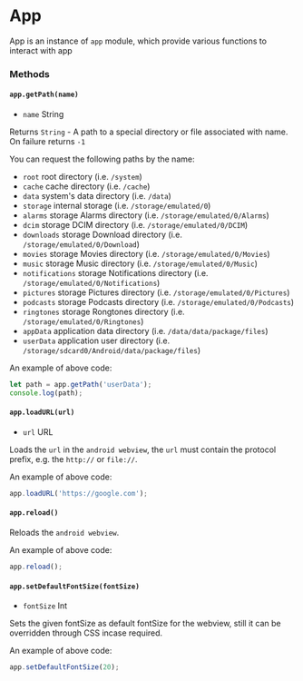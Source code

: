 # App
App is an instance of `app` module, which provide various functions to interact with app

### Methods

#### `app.getPath(name)`
- `name` String

Returns `String` - A path to a special directory or file associated with name. On failure returns `-1`

You can request the following paths by the name:
- `root` root directory (i.e. `/system`)
- `cache` cache directory (i.e. `/cache`)
- `data` system's data directory (i.e. `/data`)
- `storage` internal storage (i.e. `/storage/emulated/0`)
- `alarms` storage Alarms directory (i.e. `/storage/emulated/0/Alarms`)
- `dcim` storage DCIM directory (i.e. `/storage/emulated/0/DCIM`)
- `downloads` storage Download directory (i.e. `/storage/emulated/0/Download`)
- `movies` storage Movies directory (i.e. `/storage/emulated/0/Movies`)
- `music` storage Music directory (i.e. `/storage/emulated/0/Music`)
- `notifications` storage Notifications directory (i.e. `/storage/emulated/0/Notifications`)
- `pictures` storage Pictures directory (i.e. `/storage/emulated/0/Pictures`)
- `podcasts` storage Podcasts directory (i.e. `/storage/emulated/0/Podcasts`)
- `ringtones` storage Rongtones directory (i.e. `/storage/emulated/0/Ringtones`)
- `appData` application data directory (i.e. `/data/data/package/files`)
- `userData` application user directory (i.e. `/storage/sdcard0/Android/data/package/files`)

An example of above code:
```js
let path = app.getPath('userData');
console.log(path);
```

#### `app.loadURL(url)`
- `url` URL

Loads the `url` in the `android webview`, the `url` must contain the protocol prefix, e.g. the `http://` or `file://`.

An example of above code:
```js
app.loadURL('https://google.com');
```

#### `app.reload()`

Reloads the `android webview`.

An example of above code:
```js
app.reload();
```

#### `app.setDefaultFontSize(fontSize)`
- `fontSize` Int

Sets the given fontSize as default fontSize for the webview, still it can be overridden through CSS incase required. 

An example of above code:
```js
app.setDefaultFontSize(20);
```
